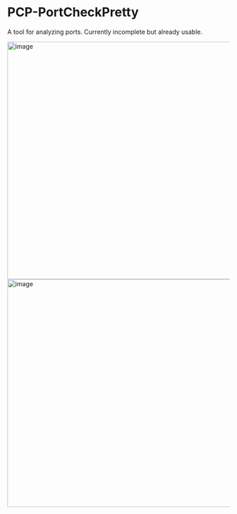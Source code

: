# PCP-PortCheckPretty
A tool for analyzing ports. Currently incomplete but already usable.

<img width="2435" height="539" alt="image" src="https://github.com/user-attachments/assets/8428c56c-010e-46f7-ae14-94507cf68960" />
<img width="550" height="517" alt="image" src="https://github.com/user-attachments/assets/19ae0cc6-fa13-47c9-84f7-3a13a22688e5" />
